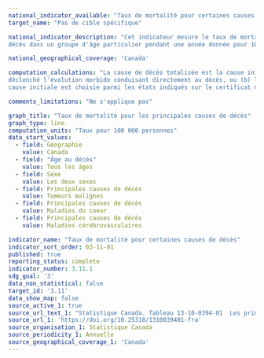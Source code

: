 ```yaml
---
national_indicator_available: "Taux de mortalité pour certaines causes de décès"
target_name: "Pas de cible spécifique"

national_indicator_description: "Cet indicateur mesure le taux de mortalité pour les principales causes de décès. Le taux de mortalité selon l'âge représente le nombre de 
décès dans un groupe d'âge particulier pendant une année donnée pour 100 000 personnes dans le même groupe d'âge de la même année."

national_geographical_coverage: 'Canada'

computation_calculations: "La cause de décès totalisée est la cause initiale de décès. Cette dernière se définit comme étant (a) la maladie ou le traumatisme qui a 
déclenché l'évolution morbide conduisant directement au décès, ou (b) les circonstances de l'accident ou de la violence qui ont entraîné le traumatisme mortel. La 
cause initiale est choisie parmi les états indiqués sur le certificat médical de la cause de décès."

comments_limitations: "Ne s'applique pas"

graph_title: "Taux de mortalité pour les principales causes de décès"
graph_type: line
computation_units: "Taux pour 100 000 personnes"
data_start_values:
  - field: Géographie
    value: Canada
  - field: "Âge au décès"
    value: Tous les âges
  - field: Sexe
    value: Les deux sexes
  - field: Principales causes de décès
    value: Tumeurs malignes
  - field: Principales causes de décès
    value: Maladies du coeur
  - field: Principales causes de décès
    value: Maladies cérébrovasculaires

indicator_name: "Taux de mortalité pour certaines causes de décès"
indicator_sort_order: 03-11-01
published: true
reporting_status: complete
indicator_number: 3.11.1
sdg_goal: '3'
data_non_statistical: false
target_id: '3.11'
data_show_map: false
source_active_1: true
source_url_text_1: "Statistique Canada. Tableau 13-10-0394-01  Les principales causes de décès, population totale, selon le groupe d'âge"
source_url_1: 'https://doi.org/10.25318/1310039401-fra'
source_organisation_1: Statistique Canada
source_periodicity_1: Annuelle
source_geographical_coverage_1: 'Canada'
---
```

